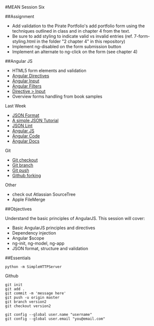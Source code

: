 #MEAN Session Six

##Assignment

* Add validation to the Pirate Portfolio's add portfolio form using the techniques outlined in class and in chapter 4 from the text. 
* Be sure to add styling to indicate valid vs invalid entries (ref. 7-form-styling.html in the folder "2 chapter 4" in this repository)
* Implement ng-disabled on the form submission button
* Implement an alternate to ng-click on the form (see chapter 4)

##Angular JS

* HTML5 form elements and validation
* [Angular Directives](https://docs.angularjs.org/api/ng/directive)
* [Angular Input](https://docs.angularjs.org/api/ng/directive/input)
* [Angular Filters](https://docs.angularjs.org/api/ng/filter) 
* [Directive > Input](https://docs.angularjs.org/api/ng/directive/input) 
* Overview forms handling from book samples

Last Week
* [JSON Format](http://www.freeformatter.com/json-formatter.html)
* [A simple JSON Tutorial](http://iviewsource.com/codingtutorials/getting-started-with-javascript-object-notation-json-for-absolute-beginners/)
* [JSON Lint](http://jsonlint.com)
* [Angular JS](https://angularjs.org)
* [Angular Code](https://code.angularjs.org/)
* [Angular Docs](https://docs.angularjs.org/api)

Git  
* [Git checkout](http://git-scm.com/docs/git-checkout)
* [Git branch](http://git-scm.com/docs/git-branch)
* [Git push](http://git-scm.com/docs/git-push)
* [Github forking](https://help.github.com/articles/fork-a-repo/) 

Other
* check out Atlassian SourceTree
* Apple FileMerge


##Objectives

Understand the basic principles of AngularJS. This session will cover:

* Basic AngularJS principles and directives
* Dependency injection
* Angular $scope
* ng-init, ng-model, ng-app
* JSON format, structure and validation

##Essentials
```
python -m SimpleHTTPServer
```
Github
```
git init
git add .
git commit -m 'message here'
git push -u origin master
git branch version2
git checkout version2

git config --global user.name "username"
git config --global user.email "you@email.com"
```
